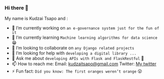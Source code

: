### Hi there 👋


My name is Kudzai Tsapo and :

- 🔭 I’m currently working on `an e-governance system just for the fun of it`
- 🌱 I’m currently learning `Machine learning algorithms for data science` :grin:
- 👯 I’m looking to collaborate on `any Django related projects`
- 🤔 I’m looking for help with `developing a digital library ...`
- 💬 Ask me about `developing APIs with Flask and FlaskRestful` :thinking: 
- 📫 How to reach me: Email: kudzaitsapo@gmail.com Twitter: [My twitter](https://twitter.com/kudzaitsapo)
- ⚡ Fun fact: `Did you know: The first oranges weren’t orange` :astonished:
